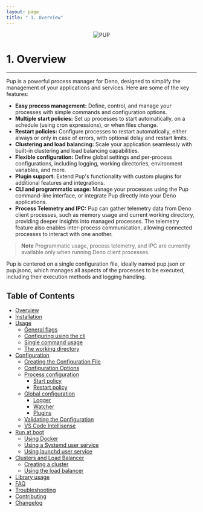 ```yaml
---
layout: page
title: " 1. Overview"
---
```


<p align="center">
<img src="https://cdn.jsdelivr.net/gh/hexagon/pup@master/docs/resources/pup_dark.png" alt="PUP"><br>
</p>

# 1. Overview

---

Pup is a powerful process manager for Deno, designed to simplify the management of your applications and services. Here are some of the key features:

- **Easy process management:** Define, control, and manage your processes with simple commands and configuration options.
- **Multiple start policies:** Set up processes to start automatically, on a schedule (using cron expressions), or when files change.
- **Restart policies:** Configure processes to restart automatically, either always or only in case of errors, with optional delay and restart limits.
- **Clustering and load balancing:** Scale your application seamlessly with built-in clustering and load balancing capabilities.
- **Flexible configuration:** Define global settings and per-process configurations, including logging, working directories, environment variables, and more.
- **Plugin support:** Extend Pup's functionality with custom plugins for additional features and integrations.
- **CLI and programmatic usage:** Manage your processes using the Pup command-line interface, or integrate Pup directly into your Deno applications.
- **Process Telemetry and IPC:** Pup can gather telemetry data from Deno client processes, such as memory usage and current working directory, providing deeper insights into managed processes. The
  telemetry feature also enables inter-process communication, allowing connected processes to interact with one another.

> **Note** Programmatic usage, process telemetry, and IPC are currently available only when running Deno client processes.

Pup is centered on a single configuration file, ideally named pup.json or pup.jsonc, which manages all aspects of the processes to be executed, including their execution methods and logging handling.

## Table of Contents

- [Overview](./)
- [Installation](./installation.html)
- [Usage](./usage.html)
  - [General flags](./usage.html#general-flags)
  - [Configuring using the cli](./usage.html#configuring-using-the-cli)
  - [Single command usage](./usage.html#single-command-usage)
  - [The working directory](./usage.html#working-directory)
- [Configuration](./configuration.html)
  - [Creating the Configuration File](./configuration.html#creating-the-configuration-file)
  - [Configuration Options](./configuration.html#configuration-options)
  - [Process configuration](./configuration.html#process-configuration)
    - [Start policy](./configuration.html#start-policy)
    - [Restart policy](./configuration.html#restart-policy)
  - [Global configuration](./configuration.html#global-configuration)
    - [Logger](./configuration.html#watcher)
    - [Watcher](./configuration.html#logger)
    - [Plugins](./configuration.html#plugins)
  - [Validating the Configuration](./configuration.html#validating-the-configuration)
  - [VS Code Intellisense](./configuration.html#vs-code-intellisense)
- [Run at boot](./service.html)
  - [Using Docker](./service.html#using-docker)
  - [Using a Systemd user service](./service.html#using-a-systemd-user-service)
  - [Using launchd user service](./service.html#using-launchd-on-macos)
- [Clusters and Load Balancer](./scaling.html)
  - [Creating a cluster](./scaling.html#creating-a-cluster)
  - [Using the load balancer](./scaling.html#using-the-load-balancer)
- [Library usage](./library.html)
- [FAQ](./faq.html#faq)
- [Troubleshooting](./troubleshooting.html)
- [Contributing](./contributing.html)
- [Changelog](./changelog.html)
